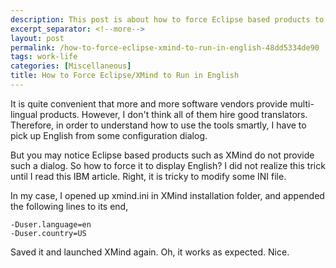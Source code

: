 ```yaml
---
description: This post is about how to force Eclipse based products to run in English.
excerpt_separator: <!--more-->
layout: post
permalink: /how-to-force-eclipse-xmind-to-run-in-english-48dd5334de90
tags: work-life
categories: [Miscellaneous]
title: How to Force Eclipse/XMind to Run in English
---
```

It is quite convenient that more and more software vendors provide multi-lingual products. However, I don't think all of them hire good translators. Therefore, in order to understand how to use the tools smartly, I have to pick up English from some configuration dialog.

But you may notice Eclipse based products such as XMind do not provide such a dialog. So how to force it to display English? I did not realize this trick until I read this IBM article. Right, it is tricky to modify some INI file.

In my case, I opened up xmind.ini in XMind installation folder, and appended the following lines to its end,

``` text
-Duser.language=en
-Duser.country=US
```

Saved it and launched XMind again. Oh, it works as expected. Nice.
<!--more-->